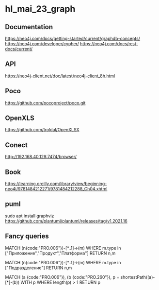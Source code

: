 # hl_mai_23_graph

## Documentation
https://neo4j.com/docs/getting-started/current/graphdb-concepts/
https://neo4j.com/developer/cypher/
https://neo4j.com/docs/rest-docs/current/


## API
https://neo4j-client.net/doc/latest/neo4j-client_8h.html

## Poco
https://github.com/pocoproject/poco.git 

## OpenXLS
https://github.com/troldal/OpenXLSX

## Conect
http://192.168.40.129:7474/browser/

## Book
https://learning.oreilly.com/library/view/beginning-neo4j/9781484212271/9781484212288_Ch04.xhtml

## puml
sudo apt install graphviz
https://github.com/plantuml/plantuml/releases/tag/v1.2021.16

## Fancy queries
MATCH (n{code:"PRO.006"})-[*..1]->(m)  WHERE m.type in ["Приложение","Продукт","Платформа"] RETURN n,m 

MATCH (n{code:"PRO.006"})-[*..1]->(m)  WHERE m.type in ["Подразделение"] RETURN n,m 

MATCH (a {code:"PRO.006"}),
      (b {code:"PRO.260"}),
      p = shortestPath((a)-[*]-(b))
WITH p
WHERE length(p) > 1
RETURN p
